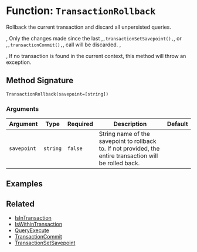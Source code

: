 [comment]: # (Note: This documentation is generated dynamically in the build process.  To modify the contents, change the javadoc on the _invoke method of the BIF class)

# Function: `TransactionRollback`

Rollback the current transaction and discard all unpersisted queries.

<p>,
 Only the changes made since the last ,<code>,transactionSetSavepoint(),</code>, or ,<code>,transactionCommit(),</code>, call will be discarded.
 ,<p>,
 If no transaction is found in the current context, this method will throw an exception.

## Method Signature

```
TransactionRollback(savepoint=[string])
```

### Arguments


| Argument | Type | Required | Description | Default |
|----------|------|----------|-------------|---------|
| `savepoint` | `string` | `false` | String name of the savepoint to rollback to. If not provided, the entire transaction will be rolled back. |  |

## Examples



## Related

  * [IsInTransaction](./IsInTransaction.md)
  * [IsWithinTransaction](./IsWithinTransaction.md)
  * [QueryExecute](./QueryExecute.md)
  * [TransactionCommit](./TransactionCommit.md)
  * [TransactionSetSavepoint](./TransactionSetSavepoint.md)

